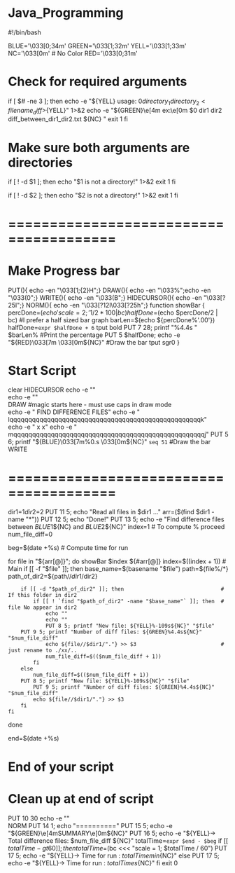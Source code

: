 ﻿# Java_Programming
#!/bin/bash

BLUE='\033[0;34m'
GREEN='\033[1;32m'
YELL='\033[1;33m'
NC='\033[0m' # No Color
RED='\033[0;31m'

# Check for required arguments
if [ $# -ne 3 ]; then
    echo -e "${YELL} usage: $0 directory_1 directory_2 <filename_diff>${YELL}" 1>&2
    echo -e "${GREEN}\e[4m ex:\e[0m $0 dir1 dir2 diff_between_dir1_dir2.txt ${NC} "
    exit 1
fi

# Make sure both arguments are directories
if [ ! -d $1 ]; then
    echo "$1 is not a directory!" 1>&2
    exit 1
fi

if [ ! -d $2 ]; then
    echo "$2 is not a directory!" 1>&2
    exit 1
fi
# =======================================
# Make Progress bar
PUT(){ echo -en "\033[${1};${2}H";}
DRAW(){ echo -en "\033%";echo -en "\033(0";}
WRITE(){ echo -en "\033(B";}
HIDECURSOR(){ echo -en "\033[?25l";}
NORM(){ echo -en "\033[?12l\033[?25h";}
function showBar {
        percDone=$(echo 'scale=2;'$1/$2*100 | bc)
        halfDone=$(echo $percDone/2 | bc) #I prefer a half sized bar graph
        barLen=$(echo ${percDone%'.00'})
        halfDone=`expr $halfDone + 6`
        tput bold
        PUT 7 28; printf "%4.4s  " $barLen%     #Print the percentage
        PUT 5 $halfDone;  echo -e "${RED}\033[7m \033[0m${NC}" #Draw the bar
        tput sgr0
        }
# Start Script
clear
HIDECURSOR
echo -e ""                                           
echo -e ""                                          
DRAW    #magic starts here - must use caps in draw mode                                              
echo -e "                   FIND DIFFERENCE FILES"
echo -e "    lqqqqqqqqqqqqqqqqqqqqqqqqqqqqqqqqqqqqqqqqqqqqqqqqqqqk"  
echo -e "    x                                                   x" 
echo -e "    mqqqqqqqqqqqqqqqqqqqqqqqqqqqqqqqqqqqqqqqqqqqqqqqqqqqj"
PUT 5 6;  printf "${BLUE}\033[7m%0.s \033[0m${NC}" `seq 51`  #Draw the bar
WRITE
# =======================================

dir1=$1
dir2=$2
PUT 11 5; echo "Read all files in $dir1 ..."
arr=($(find $dir1 -name "*"))
PUT 12 5; echo "Done!"
PUT 13 5; echo -e "Find difference files between ${BLUE}$1${NC} and ${BLUE}$2${NC}"
index=1     # To compute % proceed
num_file_diff=0

beg=$(date +%s) # Compute time for run

for file in "${arr[@]}"; do
    showBar $index ${#arr[@]}
    index=$((index + 1))
    # Main
    if [[ -f "$file" ]]; then 
        base_name=$(basename "$file")
        path=${file%/*}
        path_of_dir2=${path//$dir1/$dir2}

        if [[ -d "$path_of_dir2" ]]; then                               # If this folder in dir2
            if [[ ! `find "$path_of_dir2" -name "$base_name"` ]]; then  # file No appear in dir2
                echo ""
                echo ""
                PUT 8 5; printf "New file: ${YELL}%-109s${NC}" "$file"
		PUT 9 5; printf "Number of diff files: ${GREEN}%4.4s${NC}" "$num_file_diff"
                echo ${file//$dir1/"."} >> $3                           # just rename to ./xx/..
                num_file_diff=$(($num_file_diff + 1))
            fi
        else
            num_file_diff=$(($num_file_diff + 1))
	    PUT 8 5; printf "New file: ${YELL}%-109s${NC}" "$file"
            PUT 9 5; printf "Number of diff files: ${GREEN}%4.4s${NC}" "$num_file_diff"
            echo ${file//$dir1/"."} >> $3
        fi
    fi
done

end=$(date +%s)
# End of your script
# Clean up at end of script
PUT 10 30
echo -e ""                                        
NORM
PUT 14 1; echo "=========="
PUT 15 5; echo -e "${GREEN}\e[4mSUMMARY\e[0m${NC}"
PUT 16 5; echo -e "${YELL}-> Total difference files: $num_file_diff ${NC}"
totalTime=`expr $end - $beg`
if [[ $totalTime -gt 60 ]]; then
    totalTime=$(bc <<< "scale = 1; $totalTime / 60")
    PUT 17 5; echo -e "${YELL}-> Time for run          : $totalTime min${NC}"
else
    PUT 17 5; echo -e "${YELL}-> Time for run          : $totalTime s${NC}"
fi
exit 0
